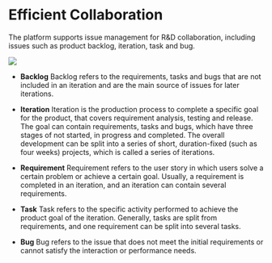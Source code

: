 # Efficient Collaboration

The platform supports issue management for R&D collaboration, including issues such as product backlog, iteration, task and bug.

![](http://terminus-paas.oss-cn-hangzhou.aliyuncs.com/paas-doc/2022/01/17/b20c11da-6343-4b53-a454-caad852f2dcd.png)

* **Backlog**
   Backlog refers to the requirements, tasks and bugs that are not included in an iteration and are the main source of issues for later iterations.

* **Iteration**
   Iteration is the production process to complete a specific goal for the product, that covers requirement analysis, testing and release. The goal can contain requirements, tasks and bugs, which have three stages of not started, in progress and completed. The overall development can be split into a series of short, duration-fixed (such as four weeks) projects, which is called a series of iterations.

* **Requirement**
   Requirement refers to the user story in which users solve a certain problem or achieve a certain goal. Usually, a requirement is completed in an iteration, and an iteration can contain several requirements.

* **Task**
   Task refers to the specific activity performed to achieve the product goal of the iteration. Generally, tasks are split from requirements, and one requirement can be split into several tasks.

* **Bug**
   Bug refers to the issue that does not meet the initial requirements or cannot satisfy the interaction or performance needs.
